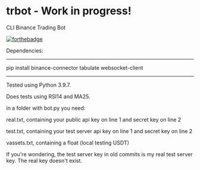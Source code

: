 # trbot - Work in progress!

CLI Binance Trading Bot



<p  align="center">

  

<a> [<img src="https://forthebadge.com/images/badges/60-percent-of-the-time-works-every-time.svg" alt="forthebadge"/>](https://forthebadge.com/) </a>

  

</p>

Dependencies:

---

pip install binance-connector tabulate websocket-client

---

Tested using Python 3.9.7.

Does tests using RSI14 and MA25.


in a folder with bot.py you need:

real.txt, containing your public api key on line 1 and secret key on line 2

test.txt, containing your test server api key on line 1 and secret key on line 2

vassets.txt, containing a float (local testing USDT)

If you're wondering, the test server key in old commits is my real test server key. The real key doesn't exist.
